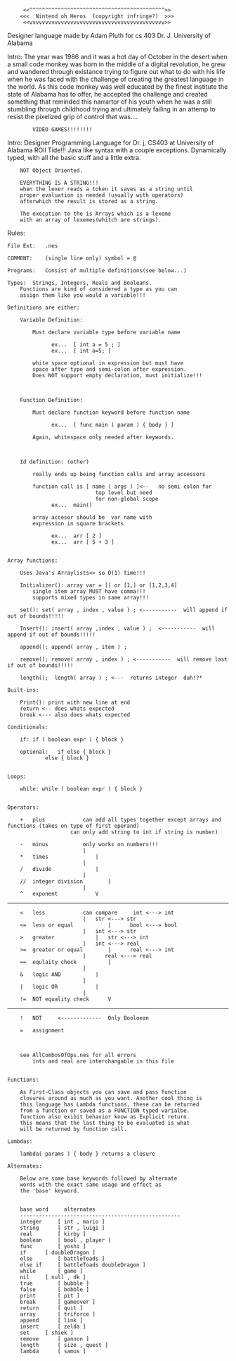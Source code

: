 

		 <<^^^^^^^^^^^^^^^^^^^^^^^^^^^^^^^^^^^^^^^^^^^>>
		<<<  Nintend oh Heros  (copyright infringe?)  >>>
		 <<vvvvvvvvvvvvvvvvvvvvvvvvvvvvvvvvvvvvvvvvvvv>>


Designer language made by Adam Pluth for cs 403 Dr. J. University of Alabama

Intro:
	The year was 1986 and it was a hot day of October in the desert
	when a small code monkey was born in the middle of a digital 
	revolution, he grew and wandered through existance trying to figure 
	out what to do with his life when he was faced with the challenge
	of creating the greatest language in the world. As this code monkey
	was well educated by the finest institute the state of Alabama has
	to offer, he accepted the challenge and created something that 
	reminded this narrartor of his youth when he was a still 
	stumbling through childhood trying and ultimately failing in 
	an attemp to resist the pixelized grip of control that was....


			VIDEO GAMES!!!!!!!!



Intro:		Designer Programming Language for Dr. j,
		CS403 at University of Alabama ROll Tide!!!
		Java like syntax with a couple exceptions.
		Dynamically typed, with all the basic stuff
		and a little extra. 

		NOT Object Oriented.

		EVERYTHING IS A STRING!!!
		when the lexer reads a token it saves as a string until 
		proper evaluation is needed (usually with operators)
		afterwhich the result is stored as a string.
	
		The execption to the is Arrays which is a lexeme 
		with an array of lexemes(whitch are strings).



Rules:

	File Ext:	.nes
	
	COMMENT: 	(single line only) symbol = @

	Programs: 	Consist of multiple definitions(see below...)

	Types: 	Strings, Integers, Reals and Booleans.
		Functions are kind of considered a type as you can 
		assign them like you would a variable!!!

	Definitions are either:

		Variable Definition:	

			Must declare variable type before variable name

				  ex...  [ int a = 5 ; ]
				  ex...  [ int a=5; ]

			white space optional in expression but must have 
			space after type and semi-colon after expression.
			Does NOT support empty declaration, must initialize!!!



		Function Definition:  

			Must declare function keyword before function name

				  ex...  [ func main ( param ) { body } ]

			Again, whitespace only needed after keywords.



		Id definition: (other)

			really ends up being function calls and array accessors
			
			function call is [ name ( args ) ]<-- 	no semi colon for
								top level but need 
								for non-global scope
				  ex...  main()

			array accesor should be  var name with 
			expression in square brackets 

				  ex...  arr [ 2 ]
				  ex...  arr [ 5 + 3 ]
		

	Array functions:
		
		Uses Java's Arraylists<> so O(1) time!!!

		Initializer(): array var = [] or [1,] or [1,2,3,4]
			single item array MUST have comma!!!
			supports mixed types in same array!!!

		set(): set( array , index , value ) ; <-----------  will append if out of bounds!!!!!

		Insert(): insert( array ,index , value ) ;  <-----------  will append if out of bounds!!!!!

		append(); append( array , item ) ;

		remove(); remove( array , index ) ; <-----------  will remove last if out of bounds!!!!!

		length();  length( array ) ; <---  returns integer  duh!?*

	Built-ins:

		Print(): print with new line at end
		return <-- does whats expected
		break <--- also does whats expected
	
	Conditionals:

		if: if ( boolean expr ) { block } 
		
		optional: 	if else { block }
				else { block }
		
	
	Loops:

		while: while ( boolean expr ) { block }
	

	Operators: 
		
		+ 	plus			can add all types together except arrays and functions (takes on type of first operand)
						can only add string to int if string is number)

		- 	minus			only works on numbers!!!
							|
		* 	times				|
							|
		/ 	divide				|
							|
		//	integer division		|
							|
		^ 	exponent			V
----------------------------------------------------------------------------------------
		< 	less			can compare 	int <---> int	
							|	str <---> str
		<=	less or equal			|      bool <---> bool
							|	int <---> str
		> 	greater				|	str <---> int
							|	int <---> real
		>=	greater or equal		|      real <---> int
							|      real <---> real
		==	equlaity check			|
							|			
		&	logic AND			|
							|
		|	logic OR			|
							|
		!=	NOT equality check		V
----------------------------------------------------------------------------------------		
		!	NOT		<-------------	Only Booloean
		
		= 	assignment			
							
							

		see AllCombosOfOps.nes for all errors
			ints and real are interchangable in this file


	Functions:

		As First-Class objects you can save and pass function 
		closures around as much as you want. Another cool thing is 
		this language has Lambda functions, these can be returned 
		from a function or saved as a FUNCTION typed varialbe.
		function also exibit behavior know as Explicit return.
		this means that the last thing to be evaluated is what
		will be returned by function call.

	Lambdas:	
		
		lambda( params ) { body } returns a closure

	Alternates:
		
		Below are some base keywords followed by alternate 
		words with the exact same usage and effect as 
		the 'base' keyword.


		base word	  alternates
		---------------------------------------------------
		integer		[ int , mario ]
		string		[ str , luigi ]
		real		[ kirby ]
		boolean		[ bool , player ]
		func		[ yoshi ]
		if 		[ doubleDragon ]
		else 		[ battleToads ]
		else if		[ battleToads doubleDragon ]
		while		[ game ]
		nil		[ null , dk ]
		true		[ bubble ]
		false		[ bobble ]
		print		[ pit ]
		break		[ gameover ]
		return		[ quit ]
		array		[ triforce ]
		append		[ link ]
		insert		[ zelda ]
		set		[ shiek ]
		remove		[ gannon ]
		length		[ size , quest ]
		lambda		[ samus ]

	

